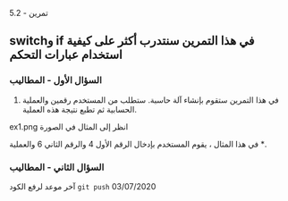 تمرين - 5.2

## switchو if في هذا التمرين سنتدرب أكثر على كيفية استخدام عبارات التحكم

<!-- ## وكذلك استخدام المصفوفات والكائنات -->

### السؤال الأول - المطاليب

1. في هذا التمرين ستقوم بإنشاء آلة حاسبة.
   ستطلب من المستخدم رقمين والعملية الحسابية ثم تطبع نتيجة هذه العملية.

ex1.png انظر إلى المثال في الصورة

في هذا المثال ، يقوم المستخدم بإدخال الرقم الأول 4 والرقم الثاني 6 والعملية \*.

### السؤال الثاني - المطاليب

آخر موعد لرفع الكود `git push`
03/07/2020
